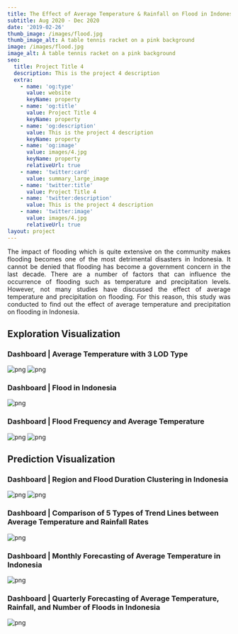 ```yaml
---
title: The Effect of Average Temperature & Rainfall on Flood in Indonesia
subtitle: Aug 2020 - Dec 2020
date: '2019-02-26'
thumb_image: /images/flood.jpg
thumb_image_alt: A table tennis racket on a pink background
image: /images/flood.jpg
image_alt: A table tennis racket on a pink background
seo:
  title: Project Title 4
  description: This is the project 4 description
  extra:
    - name: 'og:type'
      value: website
      keyName: property
    - name: 'og:title'
      value: Project Title 4
      keyName: property
    - name: 'og:description'
      value: This is the project 4 description
      keyName: property
    - name: 'og:image'
      value: images/4.jpg
      keyName: property
      relativeUrl: true
    - name: 'twitter:card'
      value: summary_large_image
    - name: 'twitter:title'
      value: Project Title 4
    - name: 'twitter:description'
      value: This is the project 4 description
    - name: 'twitter:image'
      value: images/4.jpg
      relativeUrl: true
layout: project
---
```


<div align="justify">
The impact of flooding which is quite extensive on the community makes flooding becomes one of the most detrimental disasters in Indonesia. It cannot be denied that flooding has become a government concern in the last decade. There are a number of factors that can influence the occurrence of flooding such as temperature and precipitation levels. However, not many studies have discussed the effect of average temperature and precipitation on flooding. For this reason, this study was conducted to find out the effect of average temperature and precipitation on flooding in Indonesia.
</div>

## Exploration Visualization
### Dashboard | Average Temperature with 3 LOD Type
![png](/images/1.png)
![png](/images/2.png)

### Dashboard | Flood in Indonesia
![png](/images/3.png)

### Dashboard | Flood Frequency and Average Temperature
![png](/images/4.png)
![png](/images/5.png)

## Prediction Visualization
### Dashboard | Region and Flood Duration Clustering in Indonesia
![png](/images/6.png)
![png](/images/7.png)

### Dashboard | Comparison of 5 Types of Trend Lines between Average Temperature and Rainfall Rates 
![png](/images/8.png)

### Dashboard | Monthly Forecasting of Average Temperature in Indonesia 
![png](/images/9.png)

### Dashboard | Quarterly Forecasting of Average Temperature, Rainfall, and Number of Floods in Indonesia
![png](/images/10.png)